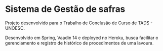# Sistema de Gestão de safras

Projeto desenvolvido para o Trabalho de Conclusão de Curso de TADS - UNOESC.

Desenvolvido em Spring, Vaadin 14 e deployed no Heroku, busca facilitar o gerenciamento e registro de histórico de procedimentos de uma lavoura.
